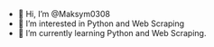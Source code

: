 - 👋 Hi, I’m @Maksym0308
- 👀 I’m interested in Python and Web Scraping
- 🌱 I’m currently learning Python and Web Scraping.

<!---
Maksym0308/Maksym0308 is a ✨ special ✨ repository because its `README.md` (this file) appears on your GitHub profile.
You can click the Preview link to take a look at your changes.
--->
